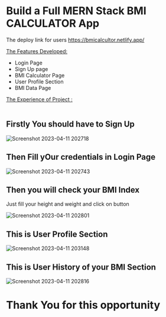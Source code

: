 # Build a Full MERN Stack BMI CALCULATOR App

The deploy link for users https://bmicalcultor.netlify.app/

 <ins>The Features Developed: </ins>

 <ul>
   <li>Login Page </li>
   <li>Sign Up page</li>
   <li>BMI Calculator Page</li>
   <li>User Profile Section</li>
   <li>BMI Data Page</li>
 </ul>
  
  <ins>The Experience of Project :</ins> <br/><br/>

<h2>Firstly You should have to Sign Up</h2>

![Screenshot 2023-04-11 202718](https://user-images.githubusercontent.com/113687128/231205887-841f7276-8cde-45be-99cb-02681424e75d.png)

<h2>Then Fill yOur credentials in Login Page</h2>

![Screenshot 2023-04-11 202743](https://user-images.githubusercontent.com/113687128/231206028-df579054-01af-4d57-a3b2-c0be1787c2c5.png)

<h2>Then you will check your BMI Index</h2>
<p>Just fill your height and weight and click on button</p>

![Screenshot 2023-04-11 202801](https://user-images.githubusercontent.com/113687128/231206113-7c9c1c31-cfab-414a-96db-1f35db1432f0.png)

<h2>This is User Profile Section</h2>

![Screenshot 2023-04-11 203148](https://user-images.githubusercontent.com/113687128/231206584-d2d7d392-8c07-4616-9c4c-7e94db8fa359.png)

<h2>This is User History of your BMI Section</h2>

![Screenshot 2023-04-11 202816](https://user-images.githubusercontent.com/113687128/231206805-d6c4c392-eda5-4b0c-8180-dca158231413.png)


<h1>Thank You for this opportunity</h1>
